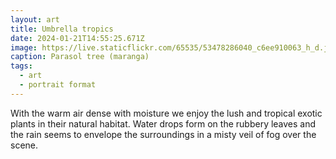 ```yaml
---
layout: art
title: Umbrella tropics
date: 2024-01-21T14:55:25.671Z
image: https://live.staticflickr.com/65535/53478286040_c6ee910063_h_d.jpg
caption: Parasol tree (maranga)
tags:
  - art
  - portrait format
---
```

With the warm air dense with moisture we enjoy the lush and tropical exotic plants in their natural habitat.  Water drops form on the rubbery leaves and the rain seems to envelope the surroundings in a misty veil of fog over the scene.